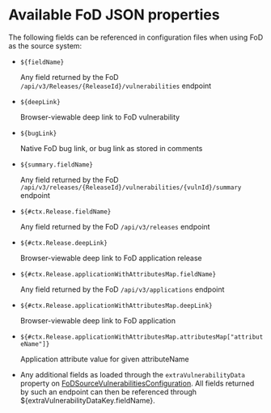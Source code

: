 # Available FoD JSON properties

The following fields can be referenced in configuration files when using FoD as the source system:

* `${fieldName}`

    Any field returned by the FoD `/api/v3/Releases/{ReleaseId}/vulnerabilities` endpoint
		    
* `${deepLink}`
		       
    Browser-viewable deep link to FoD vulnerability
    
* `${bugLink}`

    Native FoD bug link, or bug link as stored in comments
    
* `${summary.fieldName}`
		       
    Any field returned by the FoD `/api/v3/releases/{ReleaseId}/vulnerabilities/{vulnId}/summary` endpoint
		     
* `${#ctx.Release.fieldName}`

    Any field returned by the FoD `/api/v3/releases` endpoint

* `${#ctx.Release.deepLink}`
		       
    Browser-viewable deep link to FoD application release
    
* `${#ctx.Release.applicationWithAttributesMap.fieldName}`

	Any field returned by the FoD `/api/v3/applications` endpoint

* `${#ctx.Release.applicationWithAttributesMap.deepLink}`

	Browser-viewable deep link to FoD application
	
* `${#ctx.Release.applicationWithAttributesMap.attributesMap["attributeName"]}`

	Application attribute value for given attributeName
		       
* Any additional fields as loaded through the `extraVulnerabilityData` property on [FoDSourceVulnerabilitiesConfiguration](config-FoDSourceVulnerabilitiesConfiguration). All fields returned by such an endpoint can then be referenced through ${extraVulnerabilityDataKey.fieldName}.